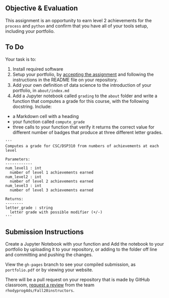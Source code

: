 
## Objective & Evaluation

This assignment is an opportunity to earn level 2 achievements for the `process` and `python` and confirm that you have all of your tools setup, including your portfolio.

## To Do

Your task is to:
1. Install required software
1. Setup your portfolio, by [accepting the assignment](https://classroom.github.com/a/m-WYYP0Q) and following the instructions in the README file on your repository.
1. Add your own definition of data science to the introduction of your portfolio, in `about/index.md`
1. Add a Jupyter notebook called `grading` to the `about` folder and write a function that computes a grade for this course, with the following docstring. Include:
-  a Markdown cell with a heading
- your function called `compute_grade`
- three calls to your function that verify it returns the correct value for different number of badges that produce at three different letter grades.


```
'''
Computes a grade for CSC/DSP310 from numbers of achievements at each level

Parameters:
------------
num_level1 : int
  number of level 1 achievements earned
num_level2 : int
  number of level 2 achievements earned
num_level3 : int
  number of level 3 achievements earned

Returns:
--------
letter_grade : string
  letter grade with possible modifier (+/-)
'''
```


## Submission Instructions

Create a Jupyter Notebook with your function and
Add the notebook to your portfolio by uploading it to your repository, or adding to the folder off line and committing and pushing the changes.

View the `gh-pages` branch to see your compiled submission, as `portfolio.pdf` or by viewing your website.

There will be a pull request on your repository that is made by GitHub classroom, [request a review](https://docs.github.com/en/github/collaborating-with-issues-and-pull-requests/requesting-a-pull-request-review) from the team `rhodyprog4ds/Fall20instructors`.
